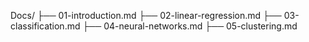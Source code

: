 Docs/
├── 01-introduction.md
├── 02-linear-regression.md
├── 03-classification.md
├── 04-neural-networks.md
├── 05-clustering.md
